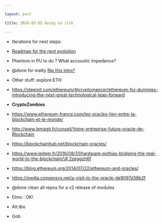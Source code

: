 ```yaml
---

layout: post

title: 2018-03-05 Going to rick

---
```



-   Iterations for next steps:
-   [Roadmap for the next evolution](/matty/mat2un.md)
-   Phantom in PU to do ? What accoustic impedance?
-   @done for matty [Rip this
    intro?](https://qspace.library.queensu.ca/bitstream/handle/1974/6235/Wall_Kieran_A_201012_PhD.pdf?sequence=1&isAllowed=y)

-   Other stuff: explore ETH

-   https://steemit.com/ethereum/@cryptomancer/ethereum-for-dummies-introducing-the-next-great-technological-leap-forward
-   **CryptoZombies**
-   https://www.ethereum-france.com/les-oracles-lien-entre-la-blockchain-et-le-monde/
-   http://www.lemagit.fr/conseil/Votre-entreprise-future-oracle-de-Blockchain
-   https://blockchainhub.net/blockchain-oracles/
-   https://www.ledger.fr/2016/08/31/hardware-pythias-bridging-the-real-world-to-the-blockchain/\#.2zeggzh6f
-   https://blog.ethereum.org/2014/07/22/ethereum-and-oracles/
-   https://media.consensys.net/a-visit-to-the-oracle-de9097d38b2f

-   @done clean all repos for a v2 release of modules

-   Elmo : OK!
-   Alt.tbo
-   Gob

